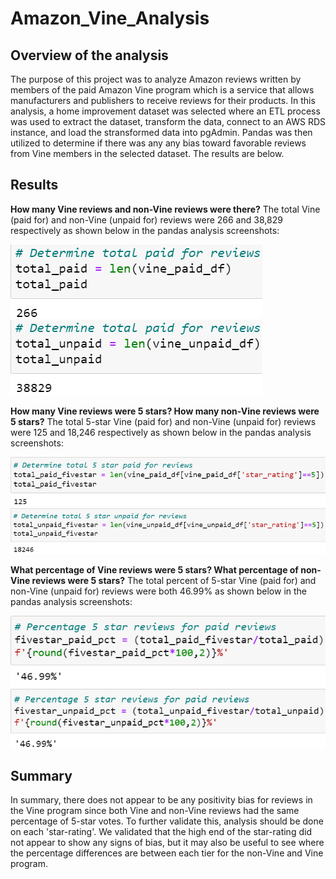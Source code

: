 # Amazon_Vine_Analysis

## Overview of the analysis
The purpose of this project was to analyze Amazon reviews written by members of the paid Amazon Vine program which is a service that allows manufacturers and publishers to receive reviews for their products. In this analysis, a home improvement dataset was selected where an ETL process was used to extract the dataset, transform the data, connect to an AWS RDS instance, and load the stransformed data into pgAdmin. Pandas was then utilized to determine if there was any any bias toward favorable reviews from Vine members in the selected dataset. The results are below.

## Results

<b>How many Vine reviews and non-Vine reviews were there?</b>
The total Vine (paid for) and non-Vine (unpaid for) reviews were 266 and 38,829 respectively as shown below in the pandas analysis screenshots:


<img src="https://github.com/smyoung88/Amazon_Vine_Analysis/blob/main/Resources/vine_reviews.png">
<img src="https://github.com/smyoung88/Amazon_Vine_Analysis/blob/main/Resources/non_vine_reviews.png">


<b>How many Vine reviews were 5 stars? How many non-Vine reviews were 5 stars?</b>
The total 5-star Vine (paid for) and non-Vine (unpaid for) reviews were 125 and 18,246 respectively as shown below in the pandas analysis screenshots:


<img src="https://github.com/smyoung88/Amazon_Vine_Analysis/blob/main/Resources/fivestar_vine_reviews.png">
<img src="https://github.com/smyoung88/Amazon_Vine_Analysis/blob/main/Resources/fivestar_non_vine_reviews.png">

<b>What percentage of Vine reviews were 5 stars? What percentage of non-Vine reviews were 5 stars?</b>
The total percent of 5-star Vine (paid for) and non-Vine (unpaid for) reviews were both 46.99% as shown below in the pandas analysis screenshots:

<img src="https://github.com/smyoung88/Amazon_Vine_Analysis/blob/main/Resources/fivestar_vine_pct.png">
<img src="https://github.com/smyoung88/Amazon_Vine_Analysis/blob/main/Resources/fivestar_non_vine_pct.png">


## Summary
In summary, there does not appear to be any positivity bias for reviews in the Vine program since both Vine and non-Vine reviews had the same percentage of 5-star votes. To further validate this, analysis should be done on each 'star-rating'. We validated that the high end of the star-rating did not appear to show any signs of bias, but it may also be useful to see where the percentage differences are between each tier for the non-Vine and Vine program.
